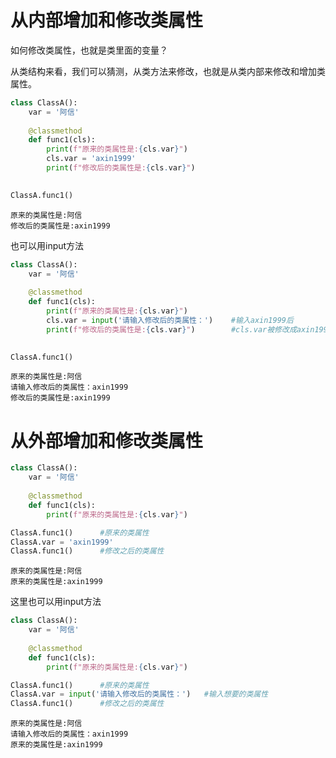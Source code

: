 # 从内部增加和修改类属性

如何修改类属性，也就是类里面的变量？

从类结构来看，我们可以猜测，从类方法来修改，也就是从类内部来修改和增加类属性。


```python
class ClassA():
    var = '阿信'
    
    @classmethod
    def func1(cls): 
        print(f"原来的类属性是:{cls.var}") 
        cls.var = 'axin1999'
        print(f"修改后的类属性是:{cls.var}")
        

ClassA.func1()
```

    原来的类属性是:阿信
    修改后的类属性是:axin1999
    

也可以用input方法


```python
class ClassA():
    var = '阿信'
    
    @classmethod
    def func1(cls): 
        print(f"原来的类属性是:{cls.var}") 
        cls.var = input('请输入修改后的类属性：')    #输入axin1999后
        print(f"修改后的类属性是:{cls.var}")        #cls.var被修改成axin1999
        

ClassA.func1()
```

    原来的类属性是:阿信
    请输入修改后的类属性：axin1999
    修改后的类属性是:axin1999
    

# 从外部增加和修改类属性


```python
class ClassA():
    var = '阿信'
    
    @classmethod
    def func1(cls): 
        print(f"原来的类属性是:{cls.var}") 

ClassA.func1()      #原来的类属性  
ClassA.var = 'axin1999'
ClassA.func1()      #修改之后的类属性
```

    原来的类属性是:阿信
    原来的类属性是:axin1999
    

这里也可以用input方法


```python
class ClassA():
    var = '阿信'
    
    @classmethod
    def func1(cls): 
        print(f"原来的类属性是:{cls.var}") 

ClassA.func1()      #原来的类属性  
ClassA.var = input('请输入修改后的类属性：')   #输入想要的类属性
ClassA.func1()      #修改之后的类属性
```

    原来的类属性是:阿信
    请输入修改后的类属性：axin1999
    原来的类属性是:axin1999
    
